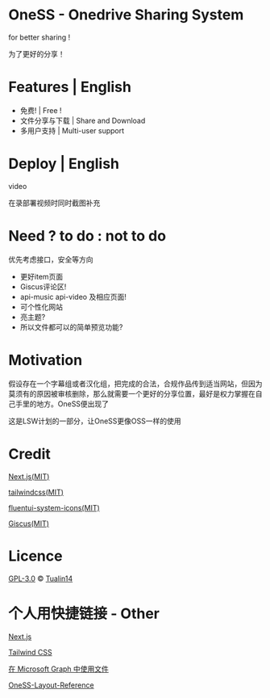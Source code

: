 # OneSS - Onedrive Sharing System

for better sharing !

为了更好的分享！

# Features | English

* 免费! | Free !
* 文件分享与下载 | Share and Download
* 多用户支持 | Multi-user support

# Deploy | English

video

在录部署视频时同时截图补充

# Need ? to do : not to do

优先考虑接口，安全等方向

* 更好item页面
* Giscus评论区!
* api-music api-video 及相应页面!
* 可个性化网站
* 亮主题?
* 所以文件都可以的简单预览功能?

# Motivation

假设存在一个字幕组或者汉化组，把完成的合法，合规作品传到适当网站，但因为莫须有的原因被审核删除，那么就需要一个更好的分享位置，最好是权力掌握在自己手里的地方。OneSS便出现了

这是LSW计划的一部分，让OneSS更像OSS一样的使用

# Credit

[Next.js(MIT)](https://github.com/vercel/next.js)

[tailwindcss(MIT)](https://github.com/tailwindlabs/tailwindcss)

[fluentui-system-icons(MIT)](https://github.com/microsoft/fluentui-system-icons)

[Giscus(MIT)](https://github.com/giscus/giscus)

# Licence

[GPL-3.0](LICENSE) © [Tualin14](https://github.com/Tualin14)

# 个人用快捷链接 - Other

[Next.js](https://nextjs.org/docs/getting-started)

[Tailwind CSS](https://tailwindcss.com/docs/installation)

[在 Microsoft Graph 中使用文件](https://docs.microsoft.com/zh-cn/graph/api/resources/onedrive?view=graph-rest-1.0)

[OneSS-Layout-Reference](https://www.figma.com/file/HDZZCJay6QIIZq8MTEL8Ab/OneSS-Layout-Reference)
